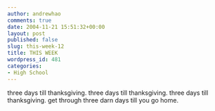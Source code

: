 ```yaml
---
author: andrewhao
comments: true
date: 2004-11-21 15:51:32+00:00
layout: post
published: false
slug: this-week-12
title: THIS WEEK
wordpress_id: 481
categories:
- High School
---
```


three days till thanksgiving. three days till thanksgiving. three days till thanksgiving. get through three darn days till you go home.
